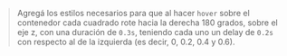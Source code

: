 > Agregá los estilos necesarios para que al hacer `hover` sobre el contenedor cada cuadrado rote hacia la derecha 180 grados, sobre el eje z, con una duración de `0.3s`, teniendo cada uno un delay de `0.2s` con respecto al de la izquierda (es decir, 0, 0.2, 0.4 y 0.6).